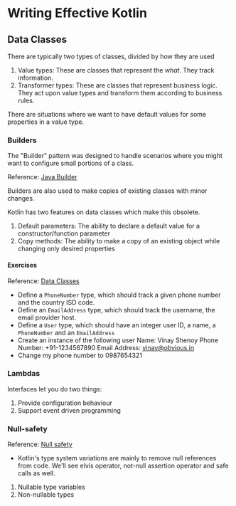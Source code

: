 # Writing Effective Kotlin

## Data Classes

There are typically two types of classes, divided by how they are used

1. Value types: These are classes that represent the _what_. They track information.
2. Transformer types: These are classes that represent business logic. They act upon value types and transform them according to business rules.

[//]: # (Code sample - dataclasses - Person)

There are situations where we want to have default values for some properties in a value type.

[//]: # (Code sample - data classes - Network request)

### Builders
The "Builder" pattern was designed to handle scenarios where you might want to configure small portions of a class.

Reference: [Java Builder](https://dzone.com/articles/design-patterns-the-builder-pattern)

[//]: # (Code sample - Add builder to Network Request)

Builders are also used to make copies of existing classes with minor changes.

[//]: # (Code sample - Make a copy of existing request and change the method and body)

Kotlin has two features on data classes which make this obsolete.

1. Default parameters: The ability to declare a default value for a constructor/function parameter
2. Copy methods: The ability to make a copy of an existing object while changing only desired properties

[//]: # (Code sample - Make a copy of existing request and change the method and body in Kotlin)

#### Exercises
Reference: [Data Classes](https://kotlinlang.org/docs/data-classes.html)

- Define a `PhoneNumber` type, which should track a given phone number and the country ISD code.
- Define an `EmailAddress` type, which should track the username, the email provider host.
- Define a `User` type, which should have an integer user ID, a name, a `PhoneNumber` and an `EmailAddress`
- Create an instance of the following user
    Name: Vinay Shenoy
    Phone Number: +91-1234567890
    Email Address: vinay@obvious.in
- Change my phone number to 0987654321 

### Lambdas

Interfaces let you do two things:

1. Provide configuration behaviour
2. Support event driven programming

[//]: # (Code sample: lambdas)

### Null-safety
Reference: [Null safety](https://kotlinlang.org/docs/null-safety.html)

- Kotlin's type system variations are mainly to remove null references from code. We'll see elvis operator, not-null assertion operator and safe calls as well.

1. Nullable type variables
2. Non-nullable types

[//]: # (Code sample - null safety - NullSafety.kt)


